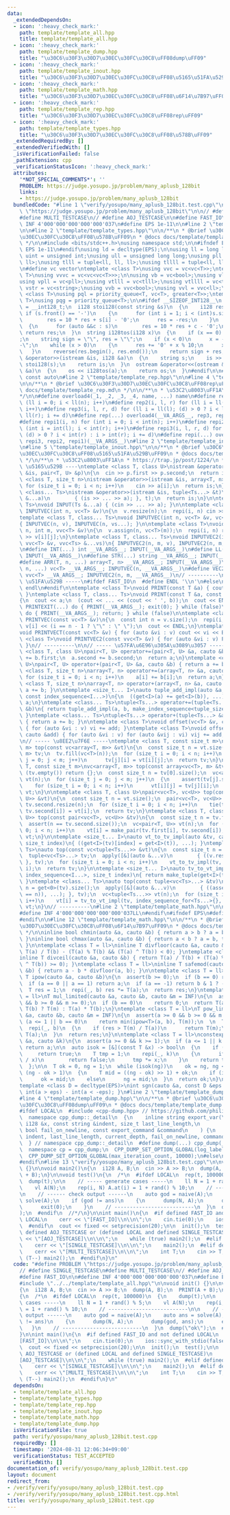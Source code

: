 ```yaml
---
data:
  _extendedDependsOn:
  - icon: ':heavy_check_mark:'
    path: template/template_all.hpp
    title: template/template_all.hpp
  - icon: ':heavy_check_mark:'
    path: template/template_dump.hpp
    title: "\u30C6\u30F3\u30D7\u30EC\u30FC\u30C8\uFF08dump\uFF09"
  - icon: ':heavy_check_mark:'
    path: template/template_inout.hpp
    title: "\u30C6\u30F3\u30D7\u30EC\u30FC\u30C8\uFF08\u5165\u51FA\u529B\uFF09"
  - icon: ':heavy_check_mark:'
    path: template/template_math.hpp
    title: "\u30C6\u30F3\u30D7\u30EC\u30FC\u30C8\uFF08\u6F14\u7B97\uFF09"
  - icon: ':heavy_check_mark:'
    path: template/template_rep.hpp
    title: "\u30C6\u30F3\u30D7\u30EC\u30FC\u30C8\uFF08rep\uFF09"
  - icon: ':heavy_check_mark:'
    path: template/template_types.hpp
    title: "\u30C6\u30F3\u30D7\u30EC\u30FC\u30C8\uFF08\u578B\uFF09"
  _extendedRequiredBy: []
  _extendedVerifiedWith: []
  _isVerificationFailed: false
  _pathExtension: cpp
  _verificationStatusIcon: ':heavy_check_mark:'
  attributes:
    '*NOT_SPECIAL_COMMENTS*': ''
    PROBLEM: https://judge.yosupo.jp/problem/many_aplusb_128bit
    links:
    - https://judge.yosupo.jp/problem/many_aplusb_128bit
  bundledCode: "#line 1 \"verify/yosupo/many_aplusb_128bit.test.cpp\"\n#define PROBLEM\
    \ \"https://judge.yosupo.jp/problem/many_aplusb_128bit\"\n\n// #define SINGLE_TESTCASE\n\
    #define MULTI_TESTCASE\n// #define AOJ_TESTCASE\n\n#define FAST_IO\n\n#define\
    \ INF 4'000'000'000'000'000'037\n#define EPS 1e-11\n\n#line 2 \"template/template_all.hpp\"\
    \n\n#line 2 \"template/template_types.hpp\"\n\n/**\n * @brief \u30C6\u30F3\u30D7\
    \u30EC\u30FC\u30C8\uFF08\u578B\uFF09\n * @docs docs/template/template_types.md\n\
    \ */\n\n#include <bits/stdc++.h>\nusing namespace std;\n\n#ifndef EPS\n#define\
    \ EPS 1e-11\n#endif\nusing ld = decltype(EPS);\n\nusing ll = long long;\nusing\
    \ uint = unsigned int;\nusing ull = unsigned long long;\nusing pll = pair<ll,\
    \ ll>;\nusing tlll = tuple<ll, ll, ll>;\nusing tllll = tuple<ll, ll, ll, ll>;\n\
    \n#define vc vector\ntemplate <class T>\nusing vvc = vc<vc<T>>;\ntemplate <class\
    \ T>\nusing vvvc = vc<vc<vc<T>>>;\n\nusing vb = vc<bool>;\nusing vl = vc<ll>;\n\
    using vpll = vc<pll>;\nusing vtlll = vc<tlll>;\nusing vtllll = vc<tllll>;\nusing\
    \ vstr = vc<string>;\nusing vvb = vvc<bool>;\nusing vvl = vvc<ll>;\n\ntemplate\
    \ <class T>\nusing pql = priority_queue<T, vc<T>, greater<T>>;\ntemplate <class\
    \ T>\nusing pqg = priority_queue<T>;\n\n#ifdef __SIZEOF_INT128__\n  using i128\
    \ = __int128_t;\n  i128 stoi128(const string &s)\n  {\n    i128 res = 0;\n   \
    \ if (s.front() == '-')\n    {\n      for (int i = 1; i < (int)s.size(); i++)\n\
    \        res = 10 * res + s[i] - '0';\n      res = -res;\n    }\n    else\n  \
    \  {\n      for (auto &&c : s)\n        res = 10 * res + c - '0';\n    }\n   \
    \ return res;\n  }\n  string i128tos(i128 x)\n  {\n    if (x == 0) return \"0\"\
    ;\n    string sign = \"\", res = \"\";\n    if (x < 0)\n      x = -x, sign = \"\
    -\";\n    while (x > 0)\n    {\n      res += '0' + x % 10;\n      x /= 10;\n \
    \   }\n    reverse(res.begin(), res.end());\n    return sign + res;\n  }\n  istream\
    \ &operator>>(istream &is, i128 &a)\n  {\n    string s;\n    is >> s;\n    a =\
    \ stoi128(s);\n    return is;\n  }\n  ostream &operator<<(ostream &os, const i128\
    \ &a)\n  {\n    os << i128tos(a);\n    return os;\n  }\n#endif\n\n#define cauto\
    \ const auto\n#line 2 \"template/template_rep.hpp\"\n\n#line 4 \"template/template_rep.hpp\"\
    \n\n/**\n * @brief \u30C6\u30F3\u30D7\u30EC\u30FC\u30C8\uFF08rep\uFF09\n * @docs\
    \ docs/template/template_rep.md\n */\n\n/**\n * \u53C2\u8003\uFF1A\n * https://trap.jp/post/1224/\n\
    */\n\n#define overload4(_1, _2, _3, _4, name, ...) name\n#define rep1(i, n) for\
    \ (ll i = 0; i < ll(n); i++)\n#define rep2(i, l, r) for (ll i = ll(l); i < ll(r);\
    \ i++)\n#define rep3(i, l, r, d) for (ll i = ll(l); (d) > 0 ? i < ll(r) : i >\
    \ ll(r); i += d)\n#define rep(...) overload4(__VA_ARGS__, rep3, rep2, rep1)(__VA_ARGS__)\n\
    #define repi1(i, n) for (int i = 0; i < int(n); i++)\n#define repi2(i, l, r) for\
    \ (int i = int(l); i < int(r); i++)\n#define repi3(i, l, r, d) for (int i = int(l);\
    \ (d) > 0 ? i < int(r) : i > int(r); i += d)\n#define repi(...) overload4(__VA_ARGS__,\
    \ repi3, repi2, repi1)(__VA_ARGS__)\n#line 2 \"template/template_inout.hpp\"\n\
    \n#line 5 \"template/template_inout.hpp\"\n\n/**\n * @brief \u30C6\u30F3\u30D7\
    \u30EC\u30FC\u30C8\uFF08\u5165\u51FA\u529B\uFF09\n * @docs docs/template/template_inout.md\n\
    \ */\n/**\n * \u53C2\u8003\uFF1A\n * https://trap.jp/post/1224/\n */\n\n// ----\
    \ \u5165\u529B ----\ntemplate <class T, class U>\nistream &operator>>(istream\
    \ &is, pair<T, U> &p)\n{\n  cin >> p.first >> p.second;\n  return is;\n}\ntemplate\
    \ <class T, size_t n>\nistream &operator>>(istream &is, array<T, n> &a)\n{\n \
    \ for (size_t i = 0; i < n; i++)\n    cin >> a[i];\n  return is;\n}\ntemplate\
    \ <class... Ts>\nistream &operator>>(istream &is, tuple<Ts...> &t)\n{\n  apply([&](auto\
    \ &...a)\n        { (is >> ... >> a); }, t);\n  return is;\n}\n\ntemplate <class...\
    \ Ts>\nvoid INPUT(Ts &...a) { (cin >> ... >> a); }\n\ntemplate <class T>\nvoid\
    \ INPUTVEC(int n, vc<T> &v)\n{\n  v.resize(n);\n  repi(i, n) cin >> v[i];\n}\n\
    template <class T, class... Ts>\nvoid INPUTVEC(int n, vc<T> &v, vc<Ts> &...vs)\n\
    { INPUTVEC(n, v), INPUTVEC(n, vs...); }\n\ntemplate <class T>\nvoid INPUTVEC2(int\
    \ n, int m, vvc<T> &v)\n{\n  v.assign(n, vc<T>(m));\n  repi(i, n) repi(j, m) cin\
    \ >> v[i][j];\n}\ntemplate <class T, class... Ts>\nvoid INPUTVEC2(int n, int m,\
    \ vvc<T> &v, vvc<Ts> &...vs)\n{ INPUTVEC2(n, m, v), INPUTVEC2(n, m, vs...); }\n\
    \n#define INT(...) int __VA_ARGS__; INPUT(__VA_ARGS__)\n#define LL(...) ll __VA_ARGS__;\
    \ INPUT(__VA_ARGS__)\n#define STR(...) string __VA_ARGS__; INPUT(__VA_ARGS__)\n\
    #define ARR(T, n, ...) array<T, n> __VA_ARGS__; INPUT(__VA_ARGS__)\n#define VEC(T,\
    \ n, ...) vc<T> __VA_ARGS__; INPUTVEC(n, __VA_ARGS__)\n#define VEC2(T, n, m, ...)\
    \ vvc<T> __VA_ARGS__; INPUTVEC2(n, m, __VA_ARGS__)\n// ----------\n\n// -----\
    \ \u51FA\u529B -----\n#ifdef FAST_IO\n  #define ENDL '\\n'\n#else\n  #define ENDL\
    \ endl\n#endif\n\ntemplate <class T>\nvoid PRINT(const T &a) { cout << a << ENDL;\
    \ }\ntemplate <class T, class... Ts>\nvoid PRINT(const T &a, const Ts &...b)\n\
    {\n  cout << a;\n  (cout << ... << (cout << ' ', b));\n  cout << ENDL;\n}\n#define\
    \ PRINTEXIT(...) do { PRINT(__VA_ARGS__); exit(0); } while (false)\n#define PRINTRETURN(...)\
    \ do { PRINT(__VA_ARGS__); return; } while (false)\n\ntemplate <class T>\nvoid\
    \ PRINTVEC(const vc<T> &v)\n{\n  const int n = v.size();\n  repi(i, n) cout <<\
    \ v[i] << (i == n - 1 ? \"\" : \" \");\n  cout << ENDL;\n}\ntemplate <class T>\n\
    void PRINTVECT(const vc<T> &v) { for (auto &vi : v) cout << vi << ENDL; }\ntemplate\
    \ <class T>\nvoid PRINTVEC2(const vvc<T> &v) { for (auto &vi : v) PRINTVEC(vi);\
    \ }\n// ----------\n\n// ----- \u57FA\u6E96\u305A\u3089\u3057 -----\ntemplate\
    \ <class T, class U>\npair<T, U> operator+=(pair<T, U> &a, cauto &b)\n{\n  a.first\
    \ += b.first;\n  a.second += b.second;\n  return a;\n}\ntemplate <class T, class\
    \ U>\npair<T, U> operator+(pair<T, U> &a, cauto &b) { return a += b; }\n\ntemplate\
    \ <class T, size_t n>\narray<T, n> operator+=(array<T, n> &a, cauto &b)\n{\n \
    \ for (size_t i = 0; i < n; i++)\n    a[i] += b[i];\n  return a;\n}\ntemplate\
    \ <class T, size_t n>\narray<T, n> operator+(array<T, n> &a, cauto &b) { return\
    \ a += b; }\n\ntemplate <size_t... I>\nauto tuple_add_impl(auto &a, cauto &b,\
    \ const index_sequence<I...>)\n{\n  ((get<I>(a) += get<I>(b)), ...);\n  return\
    \ a;\n}\ntemplate <class... Ts>\ntuple<Ts...> operator+=(tuple<Ts...> &a, cauto\
    \ &b)\n{ return tuple_add_impl(a, b, make_index_sequence<tuple_size_v<tuple<Ts...>>>{});\
    \ }\ntemplate <class... Ts>\ntuple<Ts...> operator+(tuple<Ts...> &a, cauto &b)\
    \ { return a += b; }\n\ntemplate <class T>\nvoid offset(vc<T> &v, cauto &add)\
    \ { for (auto &vi : v) vi += add; }\ntemplate <class T>\nvoid offset(vvc<T> &v,\
    \ cauto &add) { for (auto &vi : v) for (auto &vij : vi) vij += add; }\n// ----------\n\
    \n// ----- \u8EE2\u7F6E -----\ntemplate <class T, const size_t m>\narray<vc<T>,\
    \ m> top(const vc<array<T, m>> &vt)\n{\n  const size_t n = vt.size();\n  array<vc<T>,\
    \ m> tv;\n  tv.fill(vc<T>(n));\n  for (size_t i = 0; i < n; i++)\n    for (size_t\
    \ j = 0; j < m; j++)\n      tv[j][i] = vt[i][j];\n  return tv;\n}\ntemplate <class\
    \ T, const size_t m>\nvc<array<T, m>> top(const array<vc<T>, m> &tv)\n{\n  if\
    \ (tv.empty()) return {};\n  const size_t n = tv[0].size();\n  vc<array<T, m>>\
    \ vt(n);\n  for (size_t j = 0; j < m; j++)\n  {\n    assert(tv[j].size() == n);\n\
    \    for (size_t i = 0; i < n; i++)\n      vt[i][j] = tv[j][i];\n  }\n  return\
    \ vt;\n}\n\ntemplate <class T, class U>\npair<vc<T>, vc<U>> top(const vc<pair<T,\
    \ U>> &vt)\n{\n  const size_t n = vt.size();\n  pair<vc<T>, vc<U>> tv;\n  tv.first.resize(n),\
    \ tv.second.resize(n);\n  for (size_t i = 0; i < n; i++)\n    tie(tv.first[i],\
    \ tv.second[i]) = vt[i];\n  return tv;\n}\ntemplate <class T, class U>\nvc<pair<T,\
    \ U>> top(const pair<vc<T>, vc<U>> &tv)\n{\n  const size_t n = tv.first.size();\n\
    \  assert(n == tv.second.size());\n  vc<pair<T, U>> vt(n);\n  for (size_t i =\
    \ 0; i < n; i++)\n    vt[i] = make_pair(tv.first[i], tv.second[i]);\n  return\
    \ vt;\n}\n\ntemplate <size_t... I>\nauto vt_to_tv_impl(auto &tv, cauto &t, index_sequence<I...>,\
    \ size_t index)\n{ ((get<I>(tv)[index] = get<I>(t)), ...); }\ntemplate <class...\
    \ Ts>\nauto top(const vc<tuple<Ts...>> &vt)\n{\n  const size_t n = vt.size();\n\
    \  tuple<vc<Ts>...> tv;\n  apply([&](auto &...v)\n        { ((v.resize(n)), ...);\
    \ }, tv);\n  for (size_t i = 0; i < n; i++)\n    vt_to_tv_impl(tv, vt[i], make_index_sequence<tuple_size_v<decltype(tv)>>{},\
    \ i);\n  return tv;\n}\n\ntemplate <size_t... I>\nauto tv_to_vt_impl(cauto &tv,\
    \ index_sequence<I...>, size_t index)\n{ return make_tuple(get<I>(tv)[index]...);\
    \ }\ntemplate <class... Ts>\nauto top(const tuple<vc<Ts>...> &tv)\n{\n  size_t\
    \ n = get<0>(tv).size();\n  apply([&](auto &...v)\n        { ((assert(v.size()\
    \ == n)), ...); }, tv);\n  vc<tuple<Ts...>> vt(n);\n  for (size_t i = 0; i < n;\
    \ i++)\n    vt[i] = tv_to_vt_impl(tv, index_sequence_for<Ts...>{}, i);\n  return\
    \ vt;\n}\n// ----------\n#line 2 \"template/template_math.hpp\"\n\n#ifndef INF\n\
    #define INF 4'000'000'000'000'000'037LL\n#endif\n#ifndef EPS\n#define EPS 1e-11\n\
    #endif\n\n#line 12 \"template/template_math.hpp\"\n\n/**\n * @brief \u30C6\u30F3\
    \u30D7\u30EC\u30FC\u30C8\uFF08\u6F14\u7B97\uFF09\n * @docs docs/template/template_math.md\n\
    \ */\n\ninline bool chmin(auto &a, cauto &b) { return a > b ? a = b, true : false;\
    \ }\ninline bool chmax(auto &a, cauto &b) { return a < b ? a = b, true : false;\
    \ }\n\ntemplate <class T = ll>\ninline T divfloor(cauto &a, cauto &b) { return\
    \ T(a) / T(b) - (T(a) % T(b) && (T(a) ^ T(b)) < 0); }\ntemplate <class T = ll>\n\
    inline T divceil(cauto &a, cauto &b) { return T(a) / T(b) + (T(a) % T(b) && (T(a)\
    \ ^ T(b)) >= 0); }\ntemplate <class T = ll>\ninline T safemod(cauto &a, cauto\
    \ &b) { return a - b * divfloor(a, b); }\n\ntemplate <class T = ll>\nconstexpr\
    \ T ipow(cauto &a, cauto &b)\n{\n  assert(b >= 0);\n  if (b == 0) return 1;\n\
    \  if (a == 0 || a == 1) return a;\n  if (a == -1) return b & 1 ? -1 : 1;\n\n\
    \  T res = 1;\n  repi(_, b) res *= T(a);\n  return res;\n}\ntemplate <class T\
    \ = ll>\nT mul_limited(cauto &a, cauto &b, cauto &m = INF)\n{\n  assert(a >= 0\
    \ && b >= 0 && m >= 0);\n  if (b == 0)\n    return 0;\n  return T(a) > T(m) /\
    \ T(b) ? T(m) : T(a) * T(b);\n}\ntemplate <class T = ll>\nT pow_limited(cauto\
    \ &a, cauto &b, cauto &m = INF)\n{\n  assert(a >= 0 && b >= 0 && m >= 0);\n  if\
    \ (a <= 1 || b == 0)\n    return min(ipow<T>(a, b), T(m));\n  \n  T res = 1;\n\
    \  repi(_, b)\n  {\n    if (res > T(m) / T(a))\n      return T(m);\n    res *=\
    \ T(a);\n  }\n  return res;\n}\n\ntemplate <class T = ll>\nconstexpr T iroot(cauto\
    \ &a, cauto &k)\n{\n  assert(a >= 0 && k >= 1);\n  if (a <= 1 || k == 1)\n   \
    \ return a;\n\n  auto isok = [&](const T &x) -> bool\n  {\n    if (x == 0)\n \
    \     return true;\n    T tmp = 1;\n    repi(_, k)\n    {\n      if (tmp > T(a)\
    \ / x)\n        return false;\n      tmp *= x;\n    }\n    return tmp <= T(a);\n\
    \  };\n\n  T ok = 0, ng = 1;\n  while (isok(ng))\n    ok = ng, ng <<= 1;\n  while\
    \ (ng - ok > 1)\n  {\n    T mid = ((ng - ok) >> 1) + ok;\n    if (isok(mid))\n\
    \      ok = mid;\n    else\n      ng = mid;\n  }\n  return ok;\n}\n\n// https://misawa.github.io/others/avoid_errors/techniques_to_avoid_errors.html\n\
    template <class D = decltype(EPS)>\nint sgn(cauto &a, const D &eps = EPS) { return\
    \ int(a > eps) - int(a < -eps); }\n#line 2 \"template/template_dump.hpp\"\n\n\
    #line 4 \"template/template_dump.hpp\"\n\n/**\n * @brief \u30C6\u30F3\u30D7\u30EC\
    \u30FC\u30C8\uFF08dump\uFF09\n * @docs docs/template/template_dump.md\n */\n\n\
    #ifdef LOCAL\n  #include <cpp-dump.hpp> // https://github.com/philip82148/cpp-dump\n\
    \  namespace cpp_dump::_detail\n  {\n    inline string export_var(\n        const\
    \ i128 &x, const string &indent, size_t last_line_length,\n        size_t current_depth,\
    \ bool fail_on_newline, const export_command &command\n    ) {\n      return export_var(i128tos(x),\
    \ indent, last_line_length, current_depth, fail_on_newline, command);\n    }\n\
    \  } // namespace cpp_dump::_detail\n  #define dump(...) cpp_dump(__VA_ARGS__)\n\
    \  namespace cp = cpp_dump;\n  CPP_DUMP_SET_OPTION_GLOBAL(log_label_func, cp::log_label::line());\n\
    \  CPP_DUMP_SET_OPTION_GLOBAL(max_iteration_count, 10000);\n#else\n  #define dump(...)\n\
    #endif\n#line 13 \"verify/yosupo/many_aplusb_128bit.test.cpp\"\n\nvoid init()\
    \ {}\n\nvoid main2()\n{\n  i128 A, B;\n  cin >> A >> B;\n  dump(A, B);\n  PRINT(A\
    \ + B);\n}\n\nvoid test()\n{\n  /*\n  #ifdef LOCAL\n  rep(t, 100000)\n  {\n  \
    \  dump(t);\n\n    // ----- generate cases -----\n    ll N = 1 + rand() % 5;\n\
    \    vl A(N);\n    rep(i, N) A.at(i) = 1 + rand() % 10;\n    // --------------------------\n\
    \n    // ------ check output ------\n    auto god = naive(A);\n    auto ans =\
    \ solve(A);\n    if (god != ans)\n    {\n      dump(N, A);\n      dump(god, ans);\n\
    \      exit(0);\n    }\n    // --------------------------\n  }\n  dump(\"ok\"\
    );\n  #endif\n  //*/\n}\n\nint main()\n{\n  #if defined FAST_IO and not defined\
    \ LOCAL\n    cerr << \"[FAST_IO]\\n\\n\";\n    cin.tie(0);\n    ios::sync_with_stdio(false);\n\
    \  #endif\n  cout << fixed << setprecision(20);\n\n  init();\n  test();\n\n  #if\
    \ defined AOJ_TESTCASE or (defined LOCAL and defined SINGLE_TESTCASE)\n    cerr\
    \ << \"[AOJ_TESTCASE]\\n\\n\";\n    while (true) main2();\n  #elif defined SINGLE_TESTCASE\n\
    \    cerr << \"[SINGLE_TESTCASE]\\n\\n\";\n    main2();\n  #elif defined MULTI_TESTCASE\n\
    \    cerr << \"[MULTI_TESTCASE]\\n\\n\";\n    int T;\n    cin >> T;\n    while\
    \ (T--) main2();\n  #endif\n}\n"
  code: "#define PROBLEM \"https://judge.yosupo.jp/problem/many_aplusb_128bit\"\n\n\
    // #define SINGLE_TESTCASE\n#define MULTI_TESTCASE\n// #define AOJ_TESTCASE\n\n\
    #define FAST_IO\n\n#define INF 4'000'000'000'000'000'037\n#define EPS 1e-11\n\n\
    #include \"../../template/template_all.hpp\"\n\nvoid init() {}\n\nvoid main2()\n\
    {\n  i128 A, B;\n  cin >> A >> B;\n  dump(A, B);\n  PRINT(A + B);\n}\n\nvoid test()\n\
    {\n  /*\n  #ifdef LOCAL\n  rep(t, 100000)\n  {\n    dump(t);\n\n    // ----- generate\
    \ cases -----\n    ll N = 1 + rand() % 5;\n    vl A(N);\n    rep(i, N) A.at(i)\
    \ = 1 + rand() % 10;\n    // --------------------------\n\n    // ------ check\
    \ output ------\n    auto god = naive(A);\n    auto ans = solve(A);\n    if (god\
    \ != ans)\n    {\n      dump(N, A);\n      dump(god, ans);\n      exit(0);\n \
    \   }\n    // --------------------------\n  }\n  dump(\"ok\");\n  #endif\n  //*/\n\
    }\n\nint main()\n{\n  #if defined FAST_IO and not defined LOCAL\n    cerr << \"\
    [FAST_IO]\\n\\n\";\n    cin.tie(0);\n    ios::sync_with_stdio(false);\n  #endif\n\
    \  cout << fixed << setprecision(20);\n\n  init();\n  test();\n\n  #if defined\
    \ AOJ_TESTCASE or (defined LOCAL and defined SINGLE_TESTCASE)\n    cerr << \"\
    [AOJ_TESTCASE]\\n\\n\";\n    while (true) main2();\n  #elif defined SINGLE_TESTCASE\n\
    \    cerr << \"[SINGLE_TESTCASE]\\n\\n\";\n    main2();\n  #elif defined MULTI_TESTCASE\n\
    \    cerr << \"[MULTI_TESTCASE]\\n\\n\";\n    int T;\n    cin >> T;\n    while\
    \ (T--) main2();\n  #endif\n}\n"
  dependsOn:
  - template/template_all.hpp
  - template/template_types.hpp
  - template/template_rep.hpp
  - template/template_inout.hpp
  - template/template_math.hpp
  - template/template_dump.hpp
  isVerificationFile: true
  path: verify/yosupo/many_aplusb_128bit.test.cpp
  requiredBy: []
  timestamp: '2024-08-31 12:06:34+09:00'
  verificationStatus: TEST_ACCEPTED
  verifiedWith: []
documentation_of: verify/yosupo/many_aplusb_128bit.test.cpp
layout: document
redirect_from:
- /verify/verify/yosupo/many_aplusb_128bit.test.cpp
- /verify/verify/yosupo/many_aplusb_128bit.test.cpp.html
title: verify/yosupo/many_aplusb_128bit.test.cpp
---
```

